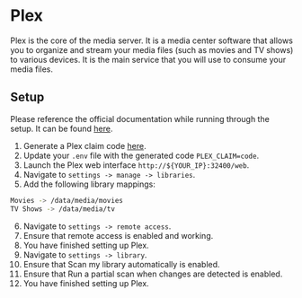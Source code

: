 # Plex

Plex is the core of the media server. It is a media center software that allows you to organize and stream your media files (such as movies and TV shows) to various devices. It is the main service that you will use to consume your media files.

## Setup

Please reference the official documentation while running through the setup. It can be found [here](https://support.plex.tv/articles/categories/plex-media-server/).

1. Generate a Plex claim code [here](https://www.plex.tv/claim/).
2. Update your `.env` file with the generated code `PLEX_CLAIM=code`.
3. Launch the Plex web interface `http://${YOUR_IP}:32400/web`.
4. Navigate to `settings -> manage -> libraries`.
5. Add the following library mappings:

```sh
Movies -> /data/media/movies
TV Shows -> /data/media/tv
```

6. Navigate to `settings -> remote access`.
7. Ensure that remote access is enabled and working.
8. You have finished setting up Plex.
9. Navigate to `settings -> library`.
10. Ensure that Scan my library automatically is enabled.
11. Ensure that Run a partial scan when changes are detected is enabled.
12. You have finished setting up Plex.
